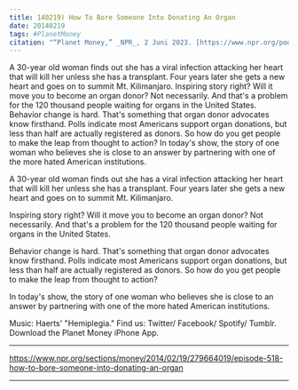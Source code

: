```yaml
---
title: 140219) How To Bore Someone Into Donating An Organ
date: 20140219
tags: #PlanetMoney
citation: "“Planet Money,” _NPR_, 2 Juni 2023. [https://www.npr.org/podcasts/510289/planet-money](https://www.npr.org/podcasts/510289/planet-money) (diakses 4 Juni 2023)."
---
```


A 30-year old woman finds out she has a viral infection attacking her heart that will kill her unless she has a transplant. Four years later she gets a new heart and goes on to summit Mt. Kilimanjaro. Inspiring story right? Will it move you to become an organ donor? Not necessarily. And that's a problem for the 120 thousand people waiting for organs in the United States. Behavior change is hard. That's something that organ donor advocates know firsthand. Polls indicate most Americans support organ donations, but less than half are actually registered as donors. So how do you get people to make the leap from thought to action? In today's show, the story of one woman who believes she is close to an answer by partnering with one of the more hated American institutions.

A 30-year old woman finds out she has a viral infection attacking her heart that will kill her unless she has a transplant. Four years later she gets a new heart and goes on to summit Mt. Kilimanjaro.

Inspiring story right? Will it move you to become an organ donor? Not necessarily. And that's a problem for the 120 thousand people waiting for organs in the United States.

Behavior change is hard. That's something that organ donor advocates know firsthand. Polls indicate most Americans support organ donations, but less than half are actually registered as donors. So how do you get people to make the leap from thought to action?

In today's show, the story of one woman who believes she is close to an answer by partnering with one of the more hated American institutions.

Music: Haerts' "Hemiplegia." Find us: Twitter/ Facebook/ Spotify/ Tumblr. Download the Planet Money iPhone App.

----

https://www.npr.org/sections/money/2014/02/19/279664019/episode-518-how-to-bore-someone-into-donating-an-organ





----
